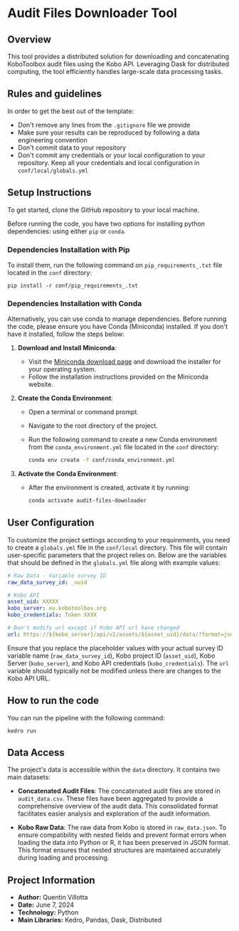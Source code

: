 # Audit Files Downloader Tool

## Overview
This tool provides a distributed solution for downloading and concatenating KoboToolbox audit files using the Kobo API. Leveraging Dask for distributed computing, the tool efficiently handles large-scale data processing tasks. 

## Rules and guidelines

In order to get the best out of the template:

* Don't remove any lines from the `.gitignore` file we provide
* Make sure your results can be reproduced by following a data engineering convention
* Don't commit data to your repository
* Don't commit any credentials or your local configuration to your repository. Keep all your credentials and local configuration in `conf/local/globals.yml`

## Setup Instructions

To get started, clone the GitHub repository to your local machine.

Before running the code, you have two options for installing python dependencies: using either `pip` or `conda`.

### Dependencies Installation with Pip

To install them, run the following command on `pip_requirements_.txt` file located in the `conf` directory:

```
pip install -r conf/pip_requirements_.txt
```

### Dependencies Installation with Conda

Alternatively, you can use conda to manage dependencies.
Before running the code, please ensure you have Conda (Miniconda) installed. If you don't have it installed, follow the steps below:

1. **Download and Install Miniconda**:
   - Visit the [Miniconda download page](https://docs.conda.io/en/latest/miniconda.html) and download the installer for your operating system.
   - Follow the installation instructions provided on the Miniconda website.

2. **Create the Conda Environment**:
   - Open a terminal or command prompt.
   - Navigate to the root directory of the project.
   - Run the following command to create a new Conda environment from the `conda_environment.yml` file located in the `conf` directory:

     ```sh
     conda env create -f conf/conda_environment.yml
     ```

3. **Activate the Conda Environment**:
   - After the environment is created, activate it by running:

     ```sh
     conda activate audit-files-downloader
     ```

## User Configuration

To customize the project settings according to your requirements, you need to create a `globals.yml` file in the `conf/local` directory. This file will contain user-specific parameters that the project relies on. Below are the variables that should be defined in the `globals.yml` file along with example values:

```yaml
# Raw Data - Variable survey ID
raw_data_survey_id: _uuid

# Kobo API 
asset_uid: XXXXX
kobo_server: eu.kobotoolbox.org
kobo_credentials: Token XXXX

# Don't modify url except if Kobo API url have changed
url: https://${kobo_server}/api/v2/assets/${asset_uid}/data/?format=json
```
Ensure that you replace the placeholder values with your actual survey ID variable name (`raw_data_survey_id`), Kobo project ID (`asset_uid`), Kobo Server (`kobo_server`), and Kobo API credentials (`kobo_credentials`). The `url` variable should typically not be modified unless there are changes to the Kobo API URL.

## How to run the code

You can run the pipeline with the following command:

```
kedro run
```

## Data Access

The project's data is accessible within the `data` directory. It contains two main datasets:

- **Concatenated Audit Files**: The concatenated audit files are stored in `audit_data.csv`. These files have been aggregated to provide a comprehensive overview of the audit data. This consolidated format facilitates easier analysis and exploration of the audit information.

- **Kobo Raw Data**: The raw data from Kobo is stored in `raw_data.json`. To ensure compatibility with nested fields and prevent format errors when loading the data into Python or R, it has been preserved in JSON format. This format ensures that nested structures are maintained accurately during loading and processing.

## Project Information

- **Author:** Quentin Villotta
- **Date:** June 7, 2024
- **Technology:** Python
- **Main Libraries:**  Kedro, Pandas, Dask, Distributed